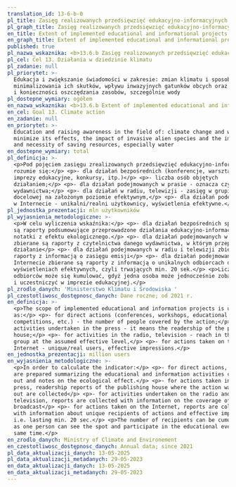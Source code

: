 ```yaml
---
translation_id: 13-6-b-0
pl_title: Zasięg realizowanych przedsięwzięć edukacyjno-informacyjnych
pl_graph_title: Zasięg realizowanych przedsięwzięć edukacyjno-informacyjnych
en_title: Extent of implemented educational and informational projects
en_graph_title: Extent of implemented educational and informational projects
published: true
pl_nazwa_wskaznika: <b>13.6.b Zasięg realizowanych przedsięwzięć edukacyjno-informacyjnych</b>
pl_cel: Cel 13. Działania w dziedzinie klimatu
pl_zadanie: null
pl_priorytet: >-
  Edukacja i zwiększanie świadomości w zakresie: zmian klimatu i sposobów
  minimalizowania ich skutków, wpływu inwazyjnych gatunków obcych oraz znaczenia
  i konieczności oszczędzania zasobów, szczególnie wody
pl_dostepne_wymiary: ogółem
en_nazwa_wskaznika: <b>13.6.b Extent of implemented educational and informational projects</b>
en_cel: Goal 13. Climate action
en_zadanie: null
en_priorytet: >-
  Education and raising awareness in the field of: climate change and ways to
  minimize its effects, the impact of invasive alien species and the importance
  and necessity of saving resources, especially water
en_dostepne_wymiary: total
pl_definicja: >-
  <p>Pod pojęciem zasięgu zrealizowanych przedsięwzięć edukacyjno-informacyjnych
  rozumie się:</p> <p>- dla działań bezpośrednich (konferencje, warsztaty,
  imprezy edukacyjne, konkursy, itp.)</p> <p>- liczba osób objętych
  działaniem;</p> <p>- dla działań podejmowanych w prasie - oznacza czytelnictwo
  wydawnictwa;</p> <p>- dla działań w radiu, telewizji - zasięg w grupie
  docelowej na założonym poziomie efektywnym,</p> <p>- dla działań podejmowanych
  w Internecie - unikalni/realni użytkownicy, wyświetlenia efektywne.</p>
pl_jednostka_prezentacji: mln użytkowników
pl_wyjasnienia_metodologiczne: >-
  <p>W celu wyliczenia wskaźnika:</p> <p>- dla działań bezpośrednich sporządzane
  są raporty podsumowujące przeprowadzone działania edukacyjno-informacyjne oraz
  notatki z efektu ekologicznego.</p> <p>- dla działań podejmowanych w prasie
  zbierane są raporty z czytelnictwa danego wydawnictwa, w którym przeprowadzona
  działanie</p> <p>- dla działań podejmowanych w radiu i telewizji zbierane są
  raporty z informacją o zasięgu emisji</p> <p>- dla działań podejmowanych w
  Internecie zbierane są raporty z informacją o unikalnych odbiorcach działań i
  wyświetleniach efektywnych, czyli trwających min. 20 sek.</p> <p>Liczba
  odbiorców może się kumulować, gdyż jedna osoba może jednocześnie zobaczyć spot
  i uczestniczyć w imprezie edukacyjnej.</p>
pl_zrodlo_danych: 'Ministerstwo Klimatu i Środowiska '
pl_czestotliwosc_dostępnosc_danych: Dane roczne; od 2021 r.
en_definicja: >-
  <p>The scope of implemented educational and information projects is understood
  as:</p> <p>- for direct actions (conferences, workshops, educational events,
  competitions, etc.) - the number of people covered by the action;</p> <p>- for
  activities undertaken in the press - it means the readership of the publishing
  house;</p> <p>- for activities in the radio, television - reach in the target
  group at the assumed effective level,</p> <p>- for actions taken on the
  Internet - unique/real users, effective impressions.</p>
en_jednostka_prezentacji: million users
en_wyjasnienia_metodologiczne: >-
  <p>In order to calculate the indicator:</p> <p>- for direct actions, reports
  are prepared summarizing the educational and information activities carried
  out and notes on the ecological effect.</p> <p>- for actions taken in the
  press, readership reports of the publishing house where the action was carried
  out are collected</p> <p>- for activities undertaken on the radio and
  television, reports are collected with information on the coverage of the
  broadcast</p> <p>- for actions taken on the Internet, reports are collected
  with information about unique recipients of actions and effective impressions,
  i.e. lasting min. 20 sec.</p> <p>The number of recipients can be cumulative,
  as one person can see the spot and participate in the educational event at the
  same time.</p>
en_zrodlo_danych: Ministry of Climate and Environement
en_czestotliwosc_dostępnosc_danych: Annual data; since 2021
pl_data_aktualizacji_danych: 13-05-2025
pl_data_aktualizacji_metadanych: 29-05-2023
en_data_aktualizacji_danych: 13-05-2025
en_data_aktualizacji_metadanych: 29-05-2023
---
```

